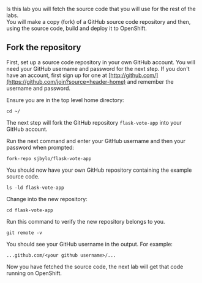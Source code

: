 Is this lab you will fetch the source code that you will use for the rest of the labs.  
You will make a copy (fork) of a GitHub source code repository and then, using the source code, build and deploy it to OpenShift. 

## Fork the repository 

First, set up a source code repository in your own GitHub account.  You will need your GitHub username and password for
the next step.  If you don't have an account, first sign up for one
at [http://github.com/](https://github.com/join?source=header-home) and remember the username and password.

Ensure you are in the top level home directory:

```execute 
cd ~/ 
```

The next step will fork the GitHub repository ``flask-vote-app`` into your GitHub account.

Run the next command and enter your GitHub username and then your password when prompted:

```execute 
fork-repo sjbylo/flask-vote-app
```

You should now have your own GitHub repository containing the example source code. 

```execute
ls -ld flask-vote-app 
```

Change into the new repository:

```execute
cd flask-vote-app
```

Run this command to verify the new repository belongs to you.  

```execute
git remote -v
```

You should see your GitHub username in the output. For example:

```
...github.com/<your github username>/...
```

Now you have fetched the source code, the next lab will get that code running on OpenShift. 


